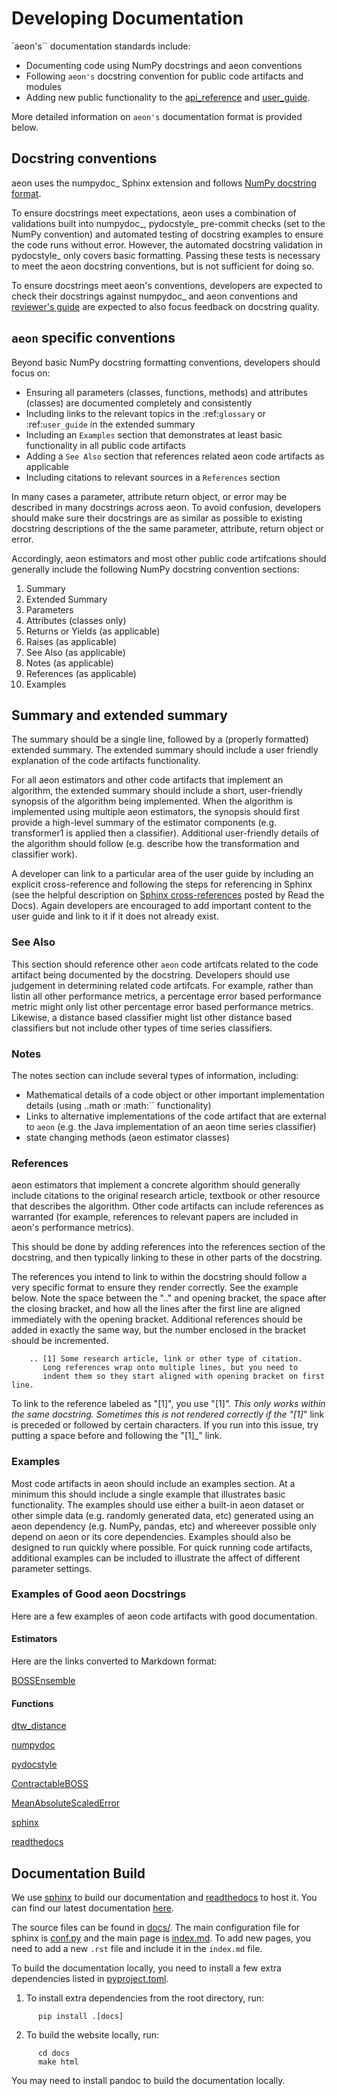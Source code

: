 # Developing Documentation

`aeon's`` documentation standards include:

* Documenting code using NumPy docstrings and aeon conventions
* Following ``aeon's`` docstring convention for public code artifacts and modules
* Adding new public functionality to the [api_reference](https://www.aeon-toolkit.org/en/stable/api_reference.html) and [user_guide](https://www.aeon-toolkit.org/en/stable/getting_started.html).

More detailed information on ``aeon's`` documentation format is provided below.

## Docstring conventions

aeon uses the numpydoc_ Sphinx extension and follows
[NumPy docstring format](https://numpydoc.readthedocs.io/en/latest/format.html>).

To ensure docstrings meet expectations, aeon uses a combination of validations built into numpydoc_,
pydocstyle_ pre-commit checks (set to the NumPy convention) and automated testing of docstring examples to ensure
the code runs without error. However, the automated docstring validation in pydocstyle_ only covers basic formatting.
Passing these tests is necessary to meet the aeon docstring conventions, but is not sufficient for doing so.

To ensure docstrings meet aeon's conventions, developers are expected to check their docstrings against numpydoc_
and aeon conventions and [reviewer's guide](https://www.aeon-toolkit.org/en/stable/contributing/reviewer_guide.html) are expected to also focus feedback on
docstring quality.

## ``aeon`` specific conventions

Beyond basic NumPy docstring formatting conventions, developers should focus on:

- Ensuring all parameters (classes, functions, methods) and attributes (classes) are documented completely and consistently
- Including links to the relevant topics in the :ref:`glossary` or :ref:`user_guide` in the extended summary
- Including an `Examples` section that demonstrates at least basic functionality in all public code artifacts
- Adding a `See Also` section that references related aeon code artifacts as applicable
- Including citations to relevant sources in a `References` section

In many cases a parameter, attribute return object, or error may be described in
many docstrings across aeon. To avoid confusion, developers should  make sure their docstrings are as similar as possible to existing docstring descriptions of the the same parameter, attribute, return object
    or error.

Accordingly, aeon estimators and most other public code artifcations should generally include the following NumPy docstring convention sections:

1. Summary
2. Extended Summary
3. Parameters
4. Attributes (classes only)
5. Returns or Yields (as applicable)
6. Raises (as applicable)
7. See Also (as applicable)
8. Notes (as applicable)
9. References (as applicable)
10. Examples

## Summary and extended summary

The summary should be a single line, followed by a (properly formatted) extended summary.
The extended summary should include a user friendly explanation of the code artifacts functionality.

For all aeon estimators and other code artifacts that implement an algorithm,
the extended summary should include a short, user-friendly synopsis of the algorithm being implemented. When the algorithm is implemented
using multiple aeon estimators, the synopsis should first provide a high-level summary of the estimator components (e.g. transformer1 is applied then a classifier).
Additional user-friendly details of the algorithm should follow (e.g. describe how the transformation and classifier work).

A developer can link to a particular area of the user guide by including an explicit
cross-reference and following the steps for referencing in Sphinx
(see the helpful description on [Sphinx cross-references](https://docs.readthedocs.io/en/stable/guides/cross-referencing-with-sphinx.html) posted by Read the Docs).
Again developers are encouraged to add important content to the user guide and link to it if it does not already exist.

### See Also

This section should reference other ``aeon`` code artifcats related to the code artifact being documented by the docstring. Developers should use
judgement in determining related code artifcats. For example, rather than listin all other performance metrics, a percentage error based performance metric
might only list other percentage error based performance metrics.  Likewise, a distance based classifier might list other distance based classifiers but
not include other types of time series classifiers.

### Notes

The notes section can include several types of information, including:

- Mathematical details of a code object or other important implementation details (using ..math or :math:`` functionality)
- Links to alternative implementations of the code artifact that are external to ``aeon`` (e.g. the Java implementation of an aeon time series classifier)
- state changing methods (aeon estimator classes)

### References

aeon estimators that implement a concrete algorithm should generally include citations to the original research article, textbook or other resource
that describes the algorithm. Other code artifacts can include references as warranted (for example, references to relevant papers are included in
aeon's performance metrics).

This should be done by adding references into the references section of the docstring, and then typically linking to these in other parts of the docstring.

The references you intend to link to within the docstring should follow a very specific format to ensure they render correctly.
See the example below. Note the space between the ".." and opening bracket, the space after the closing bracket,
and how all the lines after the first line are aligned immediately with the opening bracket.
Additional references should be added in exactly the same way, but the number enclosed in the bracket should be incremented.

```{code-block} powershell
    .. [1] Some research article, link or other type of citation.
       Long references wrap onto multiple lines, but you need to
       indent them so they start aligned with opening bracket on first line.
```

To link to the reference labeled as "[1]", you use "[1]_". This only works within the same docstring. Sometimes this is not rendered correctly if the "[1]_" link is
preceded or followed by certain characters. If you run into this issue, try putting a space before and following the "[1]_" link.

### Examples

Most code artifacts in aeon should include an examples section. At a minimum this should include a single example that illustrates basic functionality.
The examples should use either a built-in aeon dataset or other simple data (e.g. randomly generated data, etc) generated using an aeon dependency
(e.g. NumPy, pandas, etc) and whereever possible only depend on aeon or its core dependencies. Examples should also be designed to run quickly where possible.
For quick running code artifacts, additional examples can be included to illustrate the affect of different parameter settings.

### Examples of Good aeon Docstrings

Here are a few examples of aeon code artifacts with good documentation.

#### Estimators
Here are the links converted to Markdown format:

[BOSSEnsemble](https://www.aeon-toolkit.org/en/latest/api_reference/auto_generated/aeon.classification.dictionary_based.BOSSEnsemble.html#aeon.classification.dictionary_based.BOSSEnsemble)

#### Functions
[dtw_distance](https://www.aeon-toolkit.org/en/stable/api_reference/auto_generated/aeon.distances.dtw_distance.html)

[numpydoc](https://numpydoc.readthedocs.io/en/latest/index.html)

[pydocstyle](http://www.pydocstyle.org/en/stable/)

[ContractableBOSS](https://www.aeon-toolkit.org/en/latest/api_reference/auto_generated/aeon.classification.dictionary_based.ContractableBOSS.html#aeon.classification.dictionary_based.ContractableBOSS)

[MeanAbsoluteScaledError](https://www.aeon-toolkit.org/en/latest/api_reference/auto_generated/aeon.performance_metrics.forecasting.MeanAbsoluteScaledError.html)

[sphinx](https://www.sphinx-doc.org/)

[readthedocs](https://readthedocs.org/projects/aeon-toolkit/)

## Documentation Build

We use [sphinx](https://www.sphinx-doc.org/) to build our documentation and [readthedocs](https://readthedocs.org/projects/aeon-toolkit/) to host it. You can find our latest documentation [here](https://www.aeon-toolkit.org/en/latest/).

The source files can be found in [docs/](https://github.com/aeon-toolkit/aeon/tree/main/docs/). The main configuration file for sphinx is [conf.py](https://github.com/aeon-toolkit/aeon/blob/main/docs/conf.py) and the main page is [index.md](https://github.com/aeon-toolkit/aeon/blob/main/docs/index.md). To add new pages, you need to add a new `.rst` file and include it in the `index.md` file.

To build the documentation locally, you need to install a few extra dependencies listed in [pyproject.toml](https://github.com/aeon-toolkit/aeon/blob/main/pyproject.toml).
1. To install extra dependencies from the root directory, run:

```{code-block} powershell
      pip install .[docs]
```

2. To build the website locally, run:

```{code-block} powershell
      cd docs
      make html
```

You may need to install pandoc to build the documentation locally.
